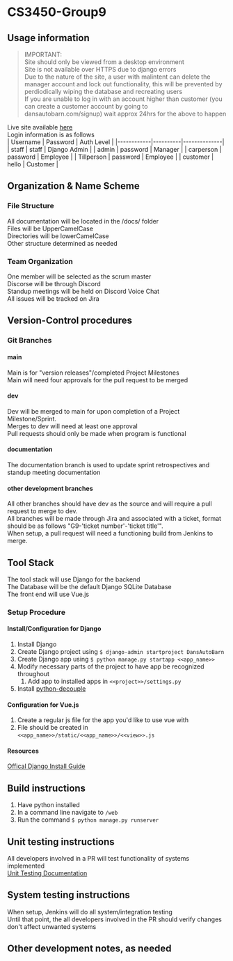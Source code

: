 # CS3450-Group9
## Usage information
> IMPORTANT:  
> Site should only be viewed from a desktop environment  
> Site is not available over HTTPS due to django errors  
> Due to the nature of the site, a user with malintent can delete the manager account and lock out functionality, this will be prevented by perdiodically wiping the database and recreating users  
> If you are unable to log in with an account higher than customer (you can create a customer account by going to dansautobarn.com/signup) wait approx 24hrs for the above to happen  

Live site available [here](http://dansautobarn.com)  
Login information is as follows  
| Username   | Password | Auth Level   |
|------------|----------|--------------|
| staff      | staff    | Django Admin |
| admin      | password | Manager      |
| carperson  | password | Employee     |
| Tillperson | password | Employee     |
| customer   | hello    | Customer     |

## Organization & Name Scheme
### File Structure
All documentation will be located in the /docs/ folder   
Files will be UpperCamelCase  
Directories will be lowerCamelCase  
Other structure determined as needed
### Team Organization
One member will be selected as the scrum master  
Discorse will be through Discord  
Standup meetings will be held on Discord Voice Chat   
All issues will be tracked on Jira  
## Version-Control procedures
### Git Branches
#### main
Main is for "version releases"/completed Project Milestones  
Main will need four approvals for the pull request to be merged  
#### dev
Dev will be merged to main for upon completion of a Project Milestone/Sprint.  
Merges to dev will need at least one approval  
Pull requests should only be made when program is functional  
#### documentation
The documentation branch is used to update sprint retrospectives and standup meeting documentation  
#### other development branches
All other branches should have dev as the source and will require a pull request to merge to dev.  
All branches will be made through Jira and associated with a ticket, format should be as follows "G9-'ticket number'-'ticket title'".  
When setup, a pull request will need a functioning build from Jenkins to merge. 
## Tool Stack
The tool stack will use Django for the backend  
The Database will be the default Django SQLite Database  
The front end will use Vue.js  
### Setup Procedure
#### Install/Configuration for Django
1. Install Django  
2. Create Django project using ```$ django-admin startproject DansAutoBarn ```
3. Create Django app using ```$ python manage.py startapp <<app_name>> ```  
4. Modify necessary parts of the project to have app be recognized throughout    
   1. Add app to installed apps in ```<<project>>/settings.py```  
5. Install [python-decouple](https://pypi.org/project/python-decouple/)
#### Configuration for Vue.js
1. Create a regular js file for the app you'd like to use vue with  
2. File should be created in ```<<app_name>>/static/<<app_name>>/<<view>>.js```
#### Resources
[Offical Django Install Guide](https://vuejs.org/guide/quick-start.html#creating-a-vue-application)  
## Build instructions
1. Have python installed
2. In a command line navigate to ```/web```  
3. Run the command ```$ python manage.py runserver```  
## Unit testing instructions
All developers involved in a PR will test functionality of systems implemented  
[Unit Testing Documentation](https://github.com/CS3450-Group9/CS3450-Group9/tree/documentation/docs/unitTests)
## System testing instructions
When setup, Jenkins will do all system/integration testing  
Until that point, the all developers involved in the PR should verify changes don't affect unwanted systems  
## Other development notes, as needed
